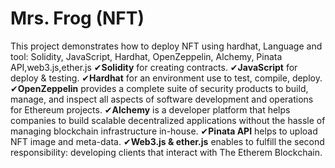 # Mrs. Frog (NFT)

This project demonstrates how to deploy NFT using hardhat, 
Language and tool: Solidity, JavaScript, Hardhat, OpenZeppelin, Alchemy, Pinata API,web3.js,ether.js
✔**Solidity** for creating contracts.
✔**JavaScript** for deploy & testing.
✔**Hardhat** for an environment use to test, compile, deploy.
✔**OpenZeppelin** provides a complete suite of security products to build, manage, and inspect all aspects of software development and operations for Ethereum        projects.
✔**Alchemy** is a developer platform that helps companies to build scalable decentralized applications without the hassle of managing blockchain infrastructure in-house.
✔**Pinata API** helps to upload NFT image and meta-data.
✔**Web3.js & ether.js**  enables to fulfill the second responsibility: developing clients that interact with The Etherem Blockchain.



